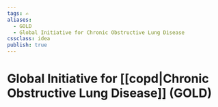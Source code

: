 ```yaml
---
tags: ✍️
aliases:
  - GOLD
  - Global Initiative for Chronic Obstructive Lung Disease
cssclass: idea
publish: true
---
```

# Global Initiative for [[copd|Chronic Obstructive Lung Disease]] (GOLD)
